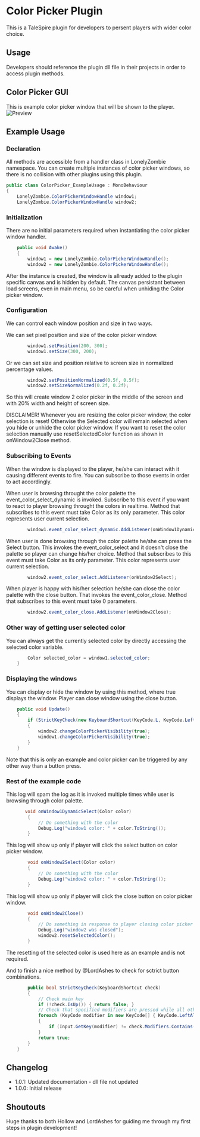 # Color Picker Plugin
This is a TaleSpire plugin for developers to persent players with wider color choice.

## Usage
Developers should reference the plugin dll file in their projects in order to access plugin methods.

## Color Picker GUI
This is example color picker window that will be shown to the player.
![Preview](https://i.ibb.co/h9DXwjd/Color-Picker-Window.png)

## Example Usage

### Declaration
All methods are accessible from a handler class in LonelyZombie namespace.
You can create multiple instances of color picker windows, so there is no collision with other plugins using this plugin.
```csharp
public class ColorPicker_ExampleUsage : MonoBehaviour
{
    LonelyZombie.ColorPickerWindowHandle window1;
    LonelyZombie.ColorPickerWindowHandle window2;
```

### Initialization
There are no initial parameters required when instantiating the color picker window handler.
```csharp
    public void Awake()
    {
        window1 = new LonelyZombie.ColorPickerWindowHandle();
        window2 = new LonelyZombie.ColorPickerWindowHandle();
```
After the instance is created, the window is allready added to the plugin specific canvas and is hidden by default.
The canvas persistant between load screens, even in main menu, so be careful when unhiding the Color picker window.
### Configuration
We can control each window position and size in two ways.

We can set pixel position and size of the color picker window.
```csharp
        window1.setPosition(200, 300);
        window1.setSize(300, 200);
```
Or we can set size and position relative to screen size in normalized percentage values.
```csharp
        window2.setPositionNormalized(0.5f, 0.5f);
        window2.setSizeNormalized(0.2f, 0.2f);
```
So this will create window 2 color picker in the middle of the screen and with 20% width and height of screen size.

DISCLAIMER! Whenever you are resizing the color picker window, the color selection is reset!
Otherwise the Selected color will remain selected when you hide or unhide the color picker window.
If you want to reset the color selection manually use resetSelectedColor function as shown in onWindow2Close method.

### Subscribing to Events
When the window is displayed to the player, he/she can interact with it causing different events to fire.
You can subscribe to those events in order to act accordingly.

When user is browsing throught the color palette the event_color_select_dynamic is invoked.
Subscribe to this event if you want to react to player browsing throught the colors in realtime.
Method that subscribes to this event must take Color as its only parameter.
This color represents user current selection.
```csharp
        window1.event_color_select_dynamic.AddListener(onWindow1DynamicSelect);
```
When user is done browsing through the color palette he/she can press the Select button.
This invokes the event_color_select and it doesn't close the palette so player can change his/her choice.
Method that subscribes to this event must take Color as its only parameter.
This color represents user current selection.
```csharp
        window2.event_color_select.AddListener(onWindow2Select);
```
When player is happy with his/her selection he/she can close the color palette with the close button.
That invokes the event_color_close.
Method that subscribes to this event must take 0 parameters.
```csharp
        window2.event_color_close.AddListener(onWindow2Close);
```
### Other way of getting user selected color
You can always get the currently selected color by directly accessing the selected color variable.
```csharp
        Color selected_color = window1.selected_color;
    }
```
### Displaying the windows
You can display or hide the window by using this method, where true displays the window.
Player can close window using the close button.
```csharp
    public void Update() 
    {
        if (StrictKeyCheck(new KeyboardShortcut(KeyCode.L, KeyCode.LeftControl)))
        {
            window2.changeColorPickerVisibility(true);
            window1.changeColorPickerVisibility(true);
        }
    }
```
Note that this is only an example and color picker can be triggered by any other way than a button press.

### Rest of the example code
This log will spam the log as it is invoked multiple times while user is browsing through color palette.
```csharp
       void onWindow1DynamicSelect(Color color)
        {
            // Do something with the color
            Debug.Log("window1 color: " + color.ToString());
        }
```
This log will show up only if player will click the select button on color picker window.
```csharp
        void onWindow2Select(Color color)
        {
            // Do something with the color
            Debug.Log("window2 color: " + color.ToString());
        }
```
This log will show up only if player will click the close button on color picker window.
```csharp
        void onWindow2Close()
        {
            // Do something in response to player closing color picker
            Debug.Log("window2 was closed");
            window2.resetSelectedColor();
        }
```
The resetting of the selected color is used here as an example and is not required.

And to finish a nice method by @LordAshes to check for sctrict button combinations.
```csharp
        public bool StrictKeyCheck(KeyboardShortcut check)
        {
            // Check main key
            if (!check.IsUp()) { return false; }
            // Check that specified modifiers are pressed while all other modifiers are not pressed
            foreach (KeyCode modifier in new KeyCode[] { KeyCode.LeftAlt, KeyCode.RightAlt, KeyCode.LeftControl, KeyCode.RightControl, KeyCode.LeftShift, KeyCode.RightShift })
            {
                if (Input.GetKey(modifier) != check.Modifiers.Contains(modifier)) { return false; }
            }
            return true;
        }
    }
```


## Changelog
- 1.0.1: Updated documentation - dll file not updated
- 1.0.0: Initial release

## Shoutouts
Huge thanks to both Hollow and LordAshes
for guiding me through my first steps in plugin development!